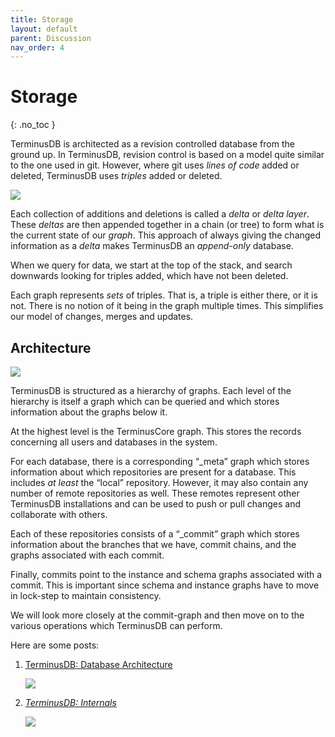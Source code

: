 ```yaml
---
title: Storage
layout: default
parent: Discussion
nav_order: 4
---
```

# Storage

{: .no_toc }

TerminusDB is architected as a revision controlled database from the ground up. In TerminusDB, revision control is based on a model quite similar to the one used in git. However, where git uses *lines of code* added or deleted, TerminusDB uses *triples* added or deleted.

![](/docs/assets/uploads/slide2.jpg)

Each collection of additions and deletions is called a *delta* or *delta layer*. These *deltas* are then appended together in a chain (or tree) to form what is the current state of our *graph*. This approach of always giving the changed information as a *delta* makes TerminusDB an *append-only* database.

When we query for data, we start at the top of the stack, and search downwards looking for triples added, which have not been deleted.

Each graph represents *sets* of triples. That is, a triple is either there, or it is not. There is no notion of it being in the graph multiple times. This simplifies our model of changes, merges and updates.

## Architecture

![](/docs/assets/uploads/slide1.jpg)

TerminusDB is structured as a hierarchy of graphs. Each level of the hierarchy is itself a graph which can be queried and which stores information about the graphs below it.

At the highest level is the TerminusCore graph. This stores the records concerning all users and databases in the system.

For each database, there is a corresponding “_meta” graph which stores information about which repositories are present for a database. This includes *at least* the “local” repository. However, it may also contain any number of remote repositories as well. These remotes represent other TerminusDB installations and can be used to push or pull changes and collaborate with others.

Each of these repositories consists of a “_commit” graph which stores information about the branches that we have, commit chains, and the graphs associated with each commit.

Finally, commits point to the instance and schema graphs associated with a commit. This is important since schema and instance graphs have to move in lock-step to maintain consistency.

We will look more closely at the commit-graph and then move on to the various operations which TerminusDB can perform.

Here are some posts:

1. [TerminusDB: Database Architecture](https://youtu.be/dulKiZuI_NE)

   ![](/docs/assets/uploads/db-arch.jpg)

2. *[TerminusDB: Internals](https://www.youtube.com/watch?v=cK7uszynOk0&t=270s)*

   ![](/docs/assets/uploads/terminusdb-internals.png)
